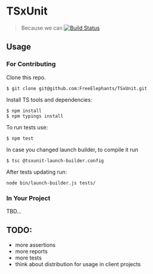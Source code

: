 # TSxUnit
> Because we can [![Build Status](https://travis-ci.org/FreeElephants/TSxUnit.svg?branch=master)](https://travis-ci.org/FreeElephants/TSxUnit)

## Usage

### For Contributing

Clone this repo. 

```
$ git clone git@github.com:FreeElephants/TSxUnit.git 
```

Install TS tools and dependencies:

```
$ npm install 
$ npm typings install
```

To run tests use:

```
$ npm test
```

In case you changed launch builder, to compile it run 

```
$ tsc @tsxunit-launch-builder.config
```

After tests updating run: 

```
node bin/launch-builder.js tests/
```

### In Your Project

TBD... 

## TODO:
* more assertions
* more reports
* more tests
* think about distribution for usage in client projects
